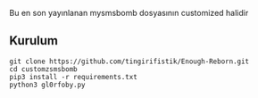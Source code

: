 Bu en son yayınlanan mysmsbomb dosyasının customized halidir 
<h2>Kurulum</h2>

```console
git clone https://github.com/tingirifistik/Enough-Reborn.git
cd customzsmsbomb
pip3 install -r requirements.txt
python3 gl0rfoby.py
```
